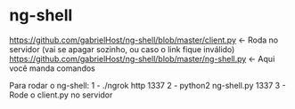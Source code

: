 # ng-shell

https://github.com/gabrielHost/ng-shell/blob/master/client.py   <- Roda no servidor (vai se apagar sozinho, ou caso o link fique inválido)
https://github.com/gabrielHost/ng-shell/blob/master/ng-shell.py  <- Aqui você manda comandos 

Para rodar o ng-shell:
1 - ./ngrok http 1337
2 - python2 ng-shell.py 1337
3 - Rode o client.py no servidor
